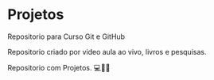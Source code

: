 # Projetos 
 Repositorio para Curso Git e GitHub

Repositorio criado por video aula ao vivo, livros e pesquisas.

Repositorio com Projetos. 💻👩‍💻
